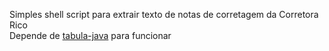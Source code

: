 Simples shell script para extrair texto de notas de corretagem da Corretora Rico  
Depende de [tabula-java](https://github.com/tabulapdf/tabula-java) para funcionar
